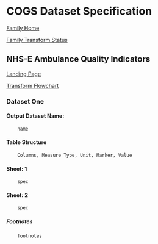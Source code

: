 # COGS Dataset Specification

[Family Home](https://gss-cogs.github.io/family-covid-19-AIRTABLE/datasets/specmenu.html)

[Family Transform Status](https://gss-cogs.github.io/family-covid-19-AIRTABLE/datasets/index.html)

## NHS-E Ambulance Quality Indicators 

[Landing Page](https://www.england.nhs.uk/statistics/statistical-work-areas/ambulance-quality-indicators/)

[Transform Flowchart](https://gss-cogs.github.io/family-covid-19-AIRTABLE/datasets/specflowcharts.html?nhs-e-ambulance-quality-indicators/flowchart.ttl)

### Dataset One

#### Output Dataset Name:

		name

#### Table Structure

		Columns, Measure Type, Unit, Marker, Value

#### Sheet: 1

		spec

#### Sheet: 2

		spec

##### Footnotes

		footnotes

